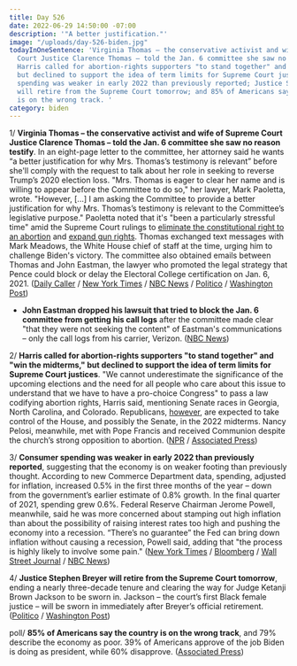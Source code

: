 ```yaml
---
title: Day 526
date: 2022-06-29 14:50:00 -07:00
description: '"A better justification."'
image: "/uploads/day-526-biden.jpg"
todayInOneSentence: 'Virginia Thomas – the conservative activist and wife of Supreme
  Court Justice Clarence Thomas – told the Jan. 6 committee she saw no reason testify;
  Harris called for abortion-rights supporters "to stand together" and "win the midterms,"
  but declined to support the idea of term limits for Supreme Court justices; consumer
  spending was weaker in early 2022 than previously reported; Justice Stephen Breyer
  will retire from the Supreme Court tomorrow; and 85% of Americans say the country
  is on the wrong track. '
category: biden
---
```


1/ **Virginia Thomas – the conservative activist and wife of Supreme Court Justice Clarence Thomas – told the Jan. 6 committee she saw no reason testify**. In an eight-page letter to the committee, her attorney said he wants “a better justification for why Mrs. Thomas’s testimony is relevant” before she'll comply with the request to talk about her role in seeking to reverse Trump’s 2020 election loss. "Mrs. Thomas is eager to clear her name and is willing to appear before the Committee to do so," her lawyer, Mark Paoletta, wrote. "However, \[...\] I am asking the Committee to provide a better justification for why Mrs. Thomas’s testimony is relevant to the Committee’s legislative purpose." Paoletta noted that it's "been a particularly stressful time" amid the Supreme Court rulings to [eliminate the constitutional right to an abortion](https://whatthefuckjusthappenedtoday.com/2022/06/24/day-521/#1-in-a-historic-reversal-the-supreme) and [expand gun rights](https://whatthefuckjusthappenedtoday.com/2022/06/23/day-520/#1-the-supreme-court-struck-down-a-ne). Thomas exchanged text messages with Mark Meadows, the White House chief of staff at the time, urging him to challenge Biden's victory. The committee also obtained emails between Thomas and John Eastman, the lawyer who promoted the legal strategy that Pence could block or delay the Electoral College certification on Jan. 6, 2021. ([Daily Caller](https://dailycaller.com/2022/06/28/ginni-thomas-responds-january-6-committee-testimony-request/) / [New York Times](https://www.nytimes.com/2022/06/28/us/ginni-thomas-emails-jan-6-hearing.html) / [NBC News](https://www.nbcnews.com/politics/congress/ginni-thomas-lawyer-wants-better-justification-giving-testimony-jan-6-rcna35901) / [Politico](https://www.politico.com/news/2022/06/28/ginni-thomas-house-testimony-00043025) / [Washington Post](https://www.washingtonpost.com/politics/2022/06/29/ginni-thomas-cassidy-hutchinson-trump/))

* **John Eastman dropped his lawsuit that tried to block the Jan. 6 committee from getting his call logs** after the committee made clear "that they were not seeking the content" of Eastman's communications – only the call logs from his carrier, Verizon. ([NBC News](https://www.nbcnews.com/politics/congress/former-trump-lawyer-eastman-drops-lawsuit-block-jan-6-committee-gettin-rcna35859))

2/ **Harris called for abortion-rights supporters "to stand together" and "win the midterms," but declined to support the idea of term limits for Supreme Court justices**. "We cannot underestimate the significance of the upcoming elections and the need for all people who care about this issue to understand that we have to have a pro-choice Congress" to pass a law codifying abortion rights, Harris said, mentioning Senate races in Georgia, North Carolina, and Colorado. Republicans, [however](https://www.politico.com/2022-election/race-forecasts-ratings-and-predictions/), are expected to take control of the House, and possibly the Senate, in the 2022 midterms. Nancy Pelosi, meanwhile, met with Pope Francis and received Communion despite the church’s strong opposition to abortion. ([NPR](https://www.npr.org/2022/06/28/1108374896/vp-harris-calls-for-abortion-rights-supporters-to-channel-frustration-into-actio) / [Associated Press](https://apnews.com/article/abortion-pope-francis-politics-religion-nancy-pelosi-249a32b2af9de647f1bae94aacb60c6e))

3/ **Consumer spending was weaker in early 2022 than previously reported**, suggesting that the economy is on weaker footing than previously thought. According to new Commerce Department data, spending, adjusted for inflation, increased 0.5% in the first three months of the year – down from the government’s earlier estimate of 0.8% growth. In the final quarter of 2021, spending grew 0.6%. Federal Reserve Chairman Jerome Powell, meanwhile, said he was more concerned about stamping out high inflation than about the possibility of raising interest rates too high and pushing the economy into a recession. “There’s no guarantee” the Fed can bring down inflation without causing a recession, Powell said, adding that "the process is highly likely to involve some pain." ([New York Times](https://www.nytimes.com/live/2022/06/29/business/economy-news-inflation-stocks#gdp-q1-economy) / [Bloomberg](https://www.bloomberg.com/news/articles/2022-06-29/us-personal-consumption-revised-sharply-lower-in-first-quarter?srnd=premium-canada&sref=MIBMEEoj) / [Wall Street Journal](https://www.wsj.com/articles/powell-says-pandemic-could-alter-inflation-dynamics-11656509259?mod=hp_lead_pos2) / [NBC News](https://www.nbcnews.com/business/economy/will-inflation-hurt-job-market-federal-reserve-chair-is-unsure-rcna35961))

4/ **Justice Stephen Breyer will retire from the Supreme Court tomorrow**, ending a nearly three-decade tenure and clearing the way for Judge Ketanji Brown Jackson to be sworn in. Jackson – the court’s first Black female justice – will be sworn in immediately after Breyer’s official retirement. ([Politico](https://www.politico.com/news/2022/06/29/justice-breyer-will-retire-thursday-pave-way-for-jackson-to-take-seat-00043175) / [Washington Post](https://www.washingtonpost.com/politics/2022/06/29/ginni-thomas-cassidy-hutchinson-trump/))

poll/ **85% of Americans say the country is on the wrong track**, and 79% describe the economy as poor. 39% of Americans approve of the job Biden is doing as president, while 60% disapprove. ([Associated Press](https://apnews.com/article/inflation-russia-ukraine-biden-covid-health-b6d1751b2554555f7246f9e914b87c59))